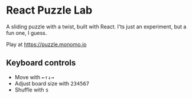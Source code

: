 # React Puzzle Lab

A sliding puzzle with a twist, built with React. I'ts just an experiment, but a fun one, I guess.

Play at https://puzzle.monomo.io

## Keyboard controls

* Move with <kbd>←</kbd><kbd>↑</kbd><kbd>↓</kbd><kbd>→</kbd>
* Adjust board size with <kbd>2</kbd><kbd>3</kbd><kbd>4</kbd><kbd>5</kbd><kbd>6</kbd><kbd>7</kbd>
* Shuffle with <kbd>s</kbd>

